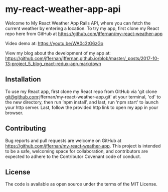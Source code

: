 # my-react-weather-app-api

Welcome to My React Weather App Rails API, where you can fetch the current weather by entering a location.  To try my app, first clone my React repo here from GitHub at https://github.com/jffernan/my-react-weather-app

Video demo at: https://youtu.be/WA0c3tG6zGo

View my blog about the development of my app at: https://github.com/jffernan/jffernan.github.io/blob/master/_posts/2017-10-13-project_5_blog_react-redux-app.markdown

## Installation

To use my React app, first clone my React repo from GitHub via 'git clone git@github.com:jffernan/my-react-weather-app.git' at your terminal, 'cd' to the new directory, then run ‘npm install’, and last, run ‘npm start' to launch your http server.  Last, follow the provided http link to open my app in your browser.

## Contributing

Bug reports and pull requests are welcome on GitHub at https://github.com/jffernan/my-react-weather-app. This project is intended to be a safe, welcoming space for collaboration, and contributors are expected to adhere to the Contributor Covenant code of conduct.

## License

The code is available as open source under the terms of the MIT License.
